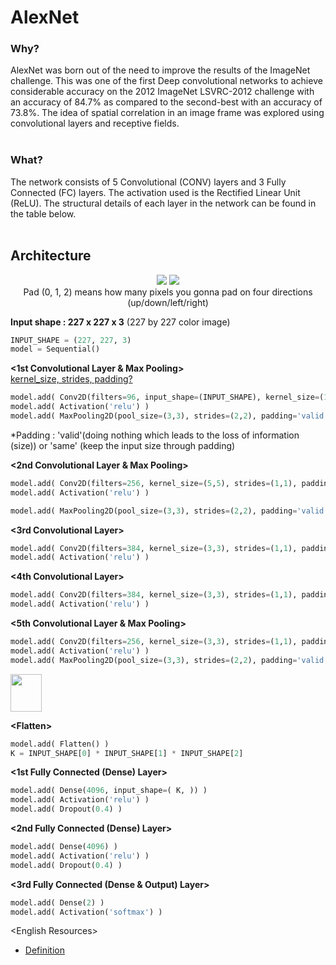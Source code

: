 <h1>AlexNet</h1>
<h3>Why?</h3>
AlexNet was born out of the need to improve the results of the ImageNet challenge. This was one of the first Deep convolutional networks to achieve considerable accuracy on the 2012 ImageNet LSVRC-2012 challenge with an accuracy of 84.7% as compared to the second-best with an accuracy of 73.8%. The idea of spatial correlation in an image frame was explored using convolutional layers and receptive fields.
<br><br>

<h3>What?</h3>
The network consists of 5 Convolutional (CONV) layers and 3 Fully Connected (FC) layers. The activation used is the Rectified Linear Unit (ReLU). The structural details of each layer in the network can be found in the table below.
<br><br>

<h2>Architecture</h2>
<p align=center>
<img src="https://miro.medium.com/max/700/1*bD_DMBtKwveuzIkQTwjKQQ.png"> </img>
<img src="https://miro.medium.com/max/700/1*vXBvV_Unz3JAxytc5iSeoQ.png"> </img><br>
Pad (0, 1, 2) means how many pixels you gonna pad on four directions (up/down/left/right)
</p>
        

<strong>Input shape : 227 x 227 x 3</strong> (227 by 227 color image)
```python
INPUT_SHAPE = (227, 227, 3)
model = Sequential()
```
<strong>&lt;1st Convolutional Layer & Max Pooling&gt;</strong><br>
[kernel_size, strides, padding?](https://www.tensorflow.org/api_docs/python/tf/keras/layers/Conv2D)
```python
model.add( Conv2D(filters=96, input_shape=(INPUT_SHAPE), kernel_size=(11,11), strides=(4,4), padding='valid') )
model.add( Activation('relu') )
model.add( MaxPooling2D(pool_size=(3,3), strides=(2,2), padding='valid') )
```
*Padding : 'valid'(doing nothing which leads to the loss of information (size)) or 'same' (keep the input size through padding)

<strong>&lt;2nd Convolutional Layer & Max Pooling&gt;</strong>
```python
model.add( Conv2D(filters=256, kernel_size=(5,5), strides=(1,1), padding='same') )
model.add( Activation('relu') )

model.add( MaxPooling2D(pool_size=(3,3), strides=(2,2), padding='valid') )
```
<strong>&lt;3rd Convolutional Layer&gt;</strong>
```python
model.add( Conv2D(filters=384, kernel_size=(3,3), strides=(1,1), padding='same') )
model.add( Activation('relu') )
```
<strong>&lt;4th Convolutional Layer&gt;</strong>
```python
model.add( Conv2D(filters=384, kernel_size=(3,3), strides=(1,1), padding='same') )
model.add( Activation('relu') )
```
<strong>&lt;5th Convolutional Layer & Max Pooling&gt;</strong>
```python
model.add( Conv2D(filters=256, kernel_size=(3,3), strides=(1,1), padding='same') )
model.add( Activation('relu') )
model.add( MaxPooling2D(pool_size=(3,3), strides=(2,2), padding='valid') )
```

<img src="https://i.stack.imgur.com/dtybe.png" style="width:50px;height:60px;"></img>


<strong>&lt;Flatten&gt;</strong><br>
```python
model.add( Flatten() )
K = INPUT_SHAPE[0] * INPUT_SHAPE[1] * INPUT_SHAPE[2]
```

<strong>&lt;1st Fully Connected (Dense) Layer&gt;</strong><br>
```python
model.add( Dense(4096, input_shape=( K, )) )
model.add( Activation('relu') )
model.add( Dropout(0.4) )
```

<strong>&lt;2nd Fully Connected (Dense) Layer&gt;</strong><br>
```python
model.add( Dense(4096) )
model.add( Activation('relu') )
model.add( Dropout(0.4) )
```
<strong>&lt;3rd Fully Connected (Dense & Output) Layer&gt;</strong><br>
```python
model.add( Dense(2) )
model.add( Activation('softmax') )
```


&lt;English Resources&gt;<br>
<ul>
        <li><a href="https://towardsdatascience.com/the-w3h-of-alexnet-vggnet-resnet-and-inception-7baaaecccc96#_=_">Definition</a></li>
</ul>
